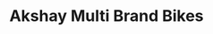 ---
title: "Akshay Multi Brand Bikes"
url: /pooyappally/akshay-multi-brand-bikes/
shop: motorcycle
---